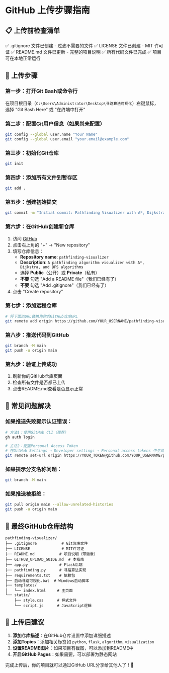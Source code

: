 # GitHub 上传步骤指南

## 📋 上传前检查清单

✅ .gitignore 文件已创建 - 过滤不需要的文件
✅ LICENSE 文件已创建 - MIT 许可证
✅ README.md 文件已更新 - 完整的项目说明
✅ 所有代码文件已完成
✅ 项目可在本地正常运行

## 🚀 上传步骤

### 第一步：打开Git Bash或命令行
在项目根目录（`C:\Users\Administrator\Desktop\寻路算法可视化`）右键鼠标，
选择 "Git Bash Here" 或 "在终端中打开"

### 第二步：配置Git用户信息（如果尚未配置）
```bash
git config --global user.name "Your Name"
git config --global user.email "your.email@example.com"
```

### 第三步：初始化Git仓库
```bash
git init
```

### 第四步：添加所有文件到暂存区
```bash
git add .
```

### 第五步：创建初始提交
```bash
git commit -m "Initial commit: Pathfinding Visualizer with A*, Dijkstra, BFS algorithms"
```

### 第六步：在GitHub创建新仓库
1. 访问 [GitHub](https://github.com)
2. 点击右上角的 "+" → "New repository"
3. 填写仓库信息：
   - **Repository name**: `pathfinding-visualizer`
   - **Description**: `A pathfinding algorithm visualizer with A*, Dijkstra, and BFS algorithms`
   - 选择 **Public**（公开）或 **Private**（私有）
   - **不要** 勾选 "Add a README file"（我们已经有了）
   - **不要** 勾选 "Add .gitignore"（我们已经有了）
4. 点击 "Create repository"

### 第七步：添加远程仓库
```bash
# 将下面的URL替换为你的GitHub仓库URL
git remote add origin https://github.com/YOUR_USERNAME/pathfinding-visualizer.git
```

### 第八步：推送代码到GitHub
```bash
git branch -M main
git push -u origin main
```

### 第九步：验证上传成功
1. 刷新你的GitHub仓库页面
2. 检查所有文件是否都已上传
3. 点击README.md查看是否显示正常

## 🔧 常见问题解决

### 如果推送失败提示认证错误：
```bash
# 方法1：使用GitHub CLI（推荐）
gh auth login

# 方法2：配置Personal Access Token
# 在GitHub Settings → Developer settings → Personal access tokens 中生成token
git remote set-url origin https://YOUR_TOKEN@github.com/YOUR_USERNAME/pathfinding-visualizer.git
```

### 如果提示分支名称问题：
```bash
git branch -M main
```

### 如果推送被拒绝：
```bash
git pull origin main --allow-unrelated-histories
git push -u origin main
```

## 📂 最终GitHub仓库结构

```
pathfinding-visualizer/
├── .gitignore           # Git忽略文件
├── LICENSE              # MIT许可证
├── README.md           # 项目说明（带徽章）
├── GITHUB_UPLOAD_GUIDE.md  # 本指南
├── app.py              # Flask后端
├── pathfinding.py      # 寻路算法实现
├── requirements.txt    # 依赖包
├── 启动寻路可视化.bat  # Windows启动脚本
├── templates/
│   └── index.html     # 主页面
└── static/
    ├── style.css      # 样式文件
    └── script.js      # JavaScript逻辑
```

## 🎯 上传后建议

1. **添加仓库描述**：在GitHub仓库设置中添加详细描述
2. **添加Topics**：添加相关标签如 `python`, `flask`, `algorithm`, `visualization`
3. **设置README图片**：如果项目有截图，可以添加到README中
4. **开启GitHub Pages**：如果需要，可以部署为静态网站

完成上传后，你的项目就可以通过GitHub URL分享给其他人了！🎉